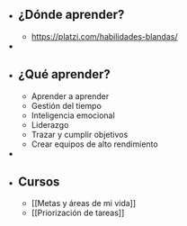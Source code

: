 - ## ¿Dónde aprender?
	- https://platzi.com/habilidades-blandas/
-
- ## ¿Qué aprender?
	- Aprender a aprender
	- Gestión del tiempo
	- Inteligencia emocional
	- Liderazgo
	- Trazar y cumplir objetivos
	- Crear equipos de alto rendimiento
-
- ## Cursos
	- [[Metas y áreas de mi vida]]
	- [[Priorización de tareas]]